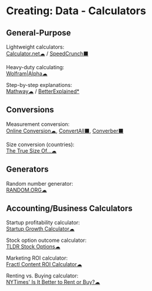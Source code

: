 # Creating: Data - Calculators

## General-Purpose

Lightweight calculators:  
[Calculator.net☁](https://www.calculator.net/) /
[SpeedCrunch⬛](https://speedcrunch.org/)

Heavy-duty calculating:  
[Wolfram|Alpha☁](https://www.wolframalpha.com/)

Step-by-step explanations:  
[Mathway☁](https://www.mathway.com/) /
[BetterExplained*](https://betterexplained.com/)

## Conversions

Measurement conversion:  
[Online Conversion☁](http://www.onlineconversion.com/),
[ConvertAll⬛](http://convertall.bellz.org/),
[Converber⬛](http://www.xyntec.com/converber.htm)

Size conversion (countries):  
[The True Size Of...☁](https://thetruesize.com/)

## Generators

Random number generator:  
[RANDOM.ORG☁](https://www.random.org/)

## Accounting/Business Calculators

Startup profitability calculator:  
[Startup Growth Calculator☁](http://growth.tlb.org/#)

Stock option outcome calculator:  
[TLDR Stock Options☁](https://tldroptions.io/)

Marketing ROI calculator:  
[Fractl Content ROI Calculator☁](http://frac.tl/content-roi-calc/)

Renting vs. Buying calculator:  
[NYTimes' Is It Better to Rent or Buy?☁](https://www.nytimes.com/interactive/2014/upshot/buy-rent-calculator.html)
